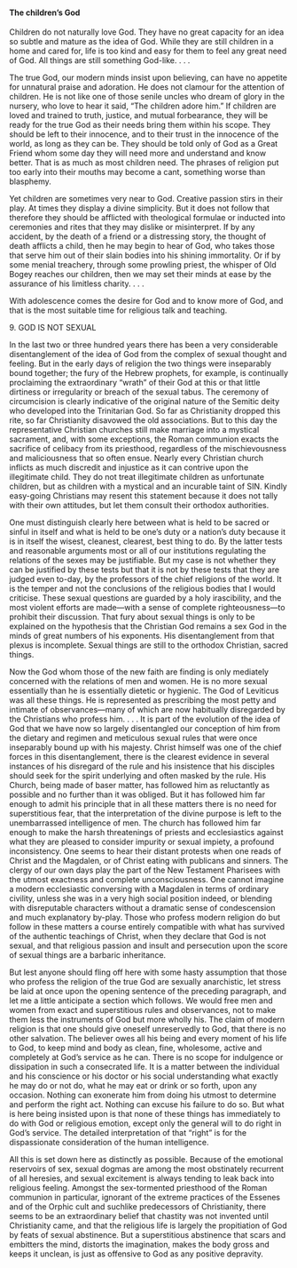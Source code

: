 #### The children’s God

Children do not naturally love God. They have no great capacity for an
idea so subtle and mature as the idea of God. While they are still
children in a home and cared for, life is too kind and easy for them to
feel any great need of God. All things are still something God-like. . .
.

The true God, our modern minds insist upon believing, can have no
appetite for unnatural praise and adoration. He does not clamour for the
attention of children. He is not like one of those senile uncles who
dream of glory in the nursery, who love to hear it said, “The children
adore him.” If children are loved and trained to truth, justice, and
mutual forbearance, they will be ready for the true God as their needs
bring them within his scope. They should be left to their innocence, and
to their trust in the innocence of the world, as long as they can be.
They should be told only of God as a Great Friend whom some day they
will need more and understand and know better. That is as much as most
children need. The phrases of religion put too early into their mouths
may become a cant, something worse than blasphemy.

Yet children are sometimes very near to God. Creative passion stirs in
their play. At times they display a divine simplicity. But it does not
follow that therefore they should be afflicted with theological formulae
or inducted into ceremonies and rites that they may dislike or
misinterpret. If by any accident, by the death of a friend or a
distressing story, the thought of death afflicts a child, then he may
begin to hear of God, who takes those that serve him out of their slain
bodies into his shining immortality. Or if by some menial treachery,
through some prowling priest, the whisper of Old Bogey reaches our
children, then we may set their minds at ease by the assurance of his
limitless charity. . . .

With adolescence comes the desire for God and to know more of God, and
that is the most suitable time for religious talk and teaching.

9\. GOD IS NOT SEXUAL

In the last two or three hundred years there has been a very
considerable disentanglement of the idea of God from the complex of
sexual thought and feeling. But in the early days of religion the two
things were inseparably bound together; the fury of the Hebrew prophets,
for example, is continually proclaiming the extraordinary “wrath” of
their God at this or that little dirtiness or irregularity or breach of
the sexual tabus. The ceremony of circumcision is clearly indicative of
the original nature of the Semitic deity who developed into the
Trinitarian God. So far as Christianity dropped this rite, so far
Christianity disavowed the old associations. But to this day the
representative Christian churches still make marriage into a mystical
sacrament, and, with some exceptions, the Roman communion exacts the
sacrifice of celibacy from its priesthood, regardless of the
mischievousness and maliciousness that so often ensue. Nearly every
Christian church inflicts as much discredit and injustice as it can
contrive upon the illegitimate child. They do not treat illegitimate
children as unfortunate children, but as children with a mystical and an
incurable taint of SIN. Kindly easy-going Christians may resent this
statement because it does not tally with their own attitudes, but let
them consult their orthodox authorities.

One must distinguish clearly here between what is held to be sacred or
sinful in itself and what is held to be one’s duty or a nation’s duty
because it is in itself the wisest, cleanest, clearest, best thing to
do. By the latter tests and reasonable arguments most or all of our
institutions regulating the relations of the sexes may be justifiable.
But my case is not whether they can be justified by these tests but that
it is not by these tests that they are judged even to-day, by the
professors of the chief religions of the world. It is the temper and not
the conclusions of the religious bodies that I would criticise. These
sexual questions are guarded by a holy irascibility, and the most
violent efforts are made—with a sense of complete righteousness—to
prohibit their discussion. That fury about sexual things is only to be
explained on the hypothesis that the Christian God remains a sex God in
the minds of great numbers of his exponents. His disentanglement from
that plexus is incomplete. Sexual things are still to the orthodox
Christian, sacred things.

Now the God whom those of the new faith are finding is only mediately
concerned with the relations of men and women. He is no more sexual
essentially than he is essentially dietetic or hygienic. The God of
Leviticus was all these things. He is represented as prescribing the
most petty and intimate of observances—many of which are now habitually
disregarded by the Christians who profess him. . . . It is part of the
evolution of the idea of God that we have now so largely disentangled
our conception of him from the dietary and regimen and meticulous sexual
rules that were once inseparably bound up with his majesty. Christ
himself was one of the chief forces in this disentanglement, there is
the clearest evidence in several instances of his disregard of the rule
and his insistence that his disciples should seek for the spirit
underlying and often masked by the rule. His Church, being made of baser
matter, has followed him as reluctantly as possible and no further than
it was obliged. But it has followed him far enough to admit his
principle that in all these matters there is no need for superstitious
fear, that the interpretation of the divine purpose is left to the
unembarrassed intelligence of men. The church has followed him far
enough to make the harsh threatenings of priests and ecclesiastics
against what they are pleased to consider impurity or sexual impiety, a
profound inconsistency. One seems to hear their distant protests when
one reads of Christ and the Magdalen, or of Christ eating with publicans
and sinners. The clergy of our own days play the part of the New
Testament Pharisees with the utmost exactness and complete
unconsciousness. One cannot imagine a modern ecclesiastic conversing
with a Magdalen in terms of ordinary civility, unless she was in a very
high social position indeed, or blending with disreputable characters
without a dramatic sense of condescension and much explanatory by-play.
Those who profess modern religion do but follow in these matters a
course entirely compatible with what has survived of the authentic
teachings of Christ, when they declare that God is not sexual, and that
religious passion and insult and persecution upon the score of sexual
things are a barbaric inheritance.

But lest anyone should fling off here with some hasty assumption that
those who profess the religion of the true God are sexually anarchistic,
let stress be laid at once upon the opening sentence of the preceding
paragraph, and let me a little anticipate a section which follows. We
would free men and women from exact and superstitious rules and
observances, not to make them less the instruments of God but more
wholly his. The claim of modern religion is that one should give oneself
unreservedly to God, that there is no other salvation. The believer owes
all his being and every moment of his life to God, to keep mind and body
as clean, fine, wholesome, active and completely at God’s service as he
can. There is no scope for indulgence or dissipation in such a
consecrated life. It is a matter between the individual and his
conscience or his doctor or his social understanding what exactly he may
do or not do, what he may eat or drink or so forth, upon any occasion.
Nothing can exonerate him from doing his utmost to determine and perform
the right act. Nothing can excuse his failure to do so. But what is here
being insisted upon is that none of these things has immediately to do
with God or religious emotion, except only the general will to do right
in God’s service. The detailed interpretation of that “right” is for the
dispassionate consideration of the human intelligence.

All this is set down here as distinctly as possible. Because of the
emotional reservoirs of sex, sexual dogmas are among the most
obstinately recurrent of all heresies, and sexual excitement is always
tending to leak back into religious feeling. Amongst the sex-tormented
priesthood of the Roman communion in particular, ignorant of the extreme
practices of the Essenes and of the Orphic cult and suchlike
predecessors of Christianity, there seems to be an extraordinary belief
that chastity was not invented until Christianity came, and that the
religious life is largely the propitiation of God by feats of sexual
abstinence. But a superstitious abstinence that scars and embitters the
mind, distorts the imagination, makes the body gross and keeps it
unclean, is just as offensive to God as any positive depravity.
